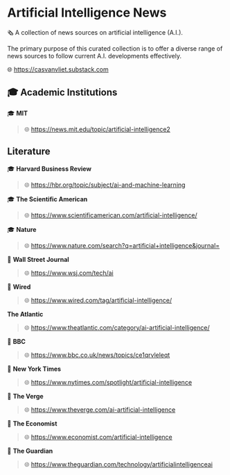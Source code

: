 # Artificial Intelligence News

🗞️ A collection of news sources on artificial intelligence (A.I.).

The primary purpose of this curated collection is to offer a diverse range of news sources to follow current A.I. developments effectively.

🌐 https://casvanvliet.substack.com

## 🎓 Academic Institutions

🎓 **MIT**

> 🌐 https://news.mit.edu/topic/artificial-intelligence2

## Literature

🎓 **Harvard Business Review**

> 🌐 https://hbr.org/topic/subject/ai-and-machine-learning
> 
🎓 **The Scientific American**

> 🌐 https://www.scientificamerican.com/artificial-intelligence/

🎓 **Nature**

> 🌐 https://www.nature.com/search?q=artificial+intelligence&journal=

📰 **Wall Street Journal**

> 🌐 https://www.wsj.com/tech/ai

📰 **Wired**

> 🌐 https://www.wired.com/tag/artificial-intelligence/

**The Atlantic**

> 🌐 https://www.theatlantic.com/category/ai-artificial-intelligence/

📰 **BBC** 

> 🌐 https://www.bbc.co.uk/news/topics/ce1qrvleleqt

📰 **New York Times**

> 🌐 https://www.nytimes.com/spotlight/artificial-intelligence

📰 **The Verge**

> 🌐 https://www.theverge.com/ai-artificial-intelligence

📰 **The Economist**

> 🌐 https://www.economist.com/artificial-intelligence

📰 **The Guardian**

> 🌐 https://www.theguardian.com/technology/artificialintelligenceai

